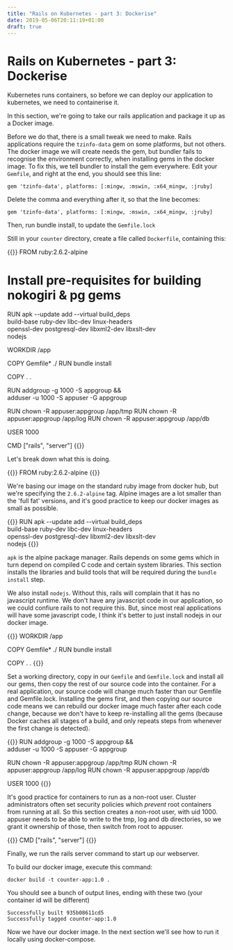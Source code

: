 ```yaml
---
title: "Rails on Kubernetes - part 3: Dockerise"
date: 2019-05-06T20:11:19+01:00
draft: true
---
```


# Rails on Kubernetes - part 3: Dockerise

Kubernetes runs containers, so before we can deploy our application to kubernetes, we need to containerise it.

In this section, we're going to take our rails application and package it up as a Docker image.

Before we do that, there is a small tweak we need to make. Rails applications require the `tzinfo-data` gem on some platforms, but not others. The docker image we will create needs the gem, but bundler fails to recognise the environment correctly, when installing gems in the docker image. To fix this, we tell bundler to install the gem everywhere. Edit your `Gemfile`, and right at the end, you should see this line:

    gem 'tzinfo-data', platforms: [:mingw, :mswin, :x64_mingw, :jruby]

Delete the comma and everything after it, so that the line becomes:

    gem 'tzinfo-data', platforms: [:mingw, :mswin, :x64_mingw, :jruby]

Then, run bundle install, to update the `Gemfile.lock`

Still in your `counter` directory, create a file called `Dockerfile`, containing this:

{{<highlight docker>}}
FROM ruby:2.6.2-alpine

# Install pre-requisites for building nokogiri & pg gems
RUN apk --update add --virtual build_deps \
    build-base ruby-dev libc-dev linux-headers \
    openssl-dev postgresql-dev libxml2-dev libxslt-dev \
    nodejs

WORKDIR /app

COPY Gemfile* ./
RUN bundle install

COPY . .

RUN addgroup -g 1000 -S appgroup && \
    adduser -u 1000 -S appuser -G appgroup

RUN chown -R appuser:appgroup /app/tmp
RUN chown -R appuser:appgroup /app/log
RUN chown -R appuser:appgroup /app/db

USER 1000

CMD ["rails", "server"]
{{</highlight>}}

Let's break down what this is doing.

{{<highlight docker>}}
FROM ruby:2.6.2-alpine
{{</highlight>}}

We're basing our image on the standard ruby image from docker hub, but we're
specifying the `2.6.2-alpine` tag. Alpine images are a lot smaller than the
'full fat' versions, and it's good practice to keep our docker images as small
as possible.

{{<highlight docker>}}
RUN apk --update add --virtual build_deps \
    build-base ruby-dev libc-dev linux-headers \
    openssl-dev postgresql-dev libxml2-dev libxslt-dev \
    nodejs
{{</highlight>}}

`apk` is the alpine package manager. Rails depends on some gems which in turn
depend on compiled C code and certain system libraries. This section installs
the libraries and build tools that will be required during the `bundle install`
step.

We also install `nodejs`. Without this, rails will complain that it has no
javascript runtime. We don't have any javascript code in our application, so we
could confiure rails to not require this. But, since most real applications
will have some javascript code, I think it's better to just install nodejs in
our docker image.

{{<highlight docker>}}
WORKDIR /app

COPY Gemfile* ./
RUN bundle install

COPY . .
{{</highlight>}}

Set a working directory, copy in our `Gemfile` and `Gemfile.lock` and install all our gems, then copy the rest of our source code into the container. For a real application, our source code will change much faster than our Gemfile and Gemfile.lock. Installing the gems first, and then copying our source code means we can rebuild our docker image much faster after each code change, because we don't have to keep re-installing all the gems (because Docker caches all stages of a build, and only repeats steps from whenever the first change is detected).

{{<highlight docker>}}
RUN addgroup -g 1000 -S appgroup && \
    adduser -u 1000 -S appuser -G appgroup

RUN chown -R appuser:appgroup /app/tmp
RUN chown -R appuser:appgroup /app/log
RUN chown -R appuser:appgroup /app/db

USER 1000
{{</highlight>}}

It's good practice for containers to run as a non-root user. Cluster administrators often set security policies which *prevent* root containers from running at all. So this section creates a non-root user, with uid 1000. appuser needs to be able to write to the tmp, log and db directories, so we grant it ownership of those, then switch from root to appuser.

{{<highlight docker>}}
CMD ["rails", "server"]
{{</highlight>}}

Finally, we run the rails server command to start up our webserver.

To build our docker image, execute this command:

    docker build -t counter-app:1.0 .

You should see a bunch of output lines, ending with these two (your container id will be different)

    Successfully built 935b08611cd5
    Successfully tagged counter-app:1.0

Now we have our docker image. In the next section we'll see how to run it locally using docker-compose.


